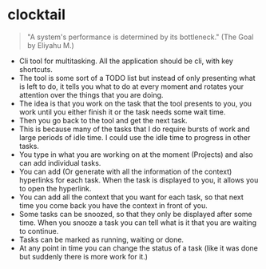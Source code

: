 # clocktail


> "A system's performance is determined by its bottleneck."  (The Goal by Eliyahu M.)

- Cli tool for multitasking. All the application should be cli, with key shortcuts.
- The tool is some sort of a TODO list but instead of only presenting what is left to do, it tells you what to do at every moment and rotates
    your attention over the things that you are doing. 
- The idea is that you work on the task that the tool presents to you, you work until you either finish it or the task needs some wait time.
- Then you go back to the tool and get the next task.
- This is because many of the tasks that I do require bursts of work and large periods of idle time. I could use the idle time to 
progress in other tasks.
- You type in what you are working on at the moment (Projects) and also can add individual tasks.
- You can add (Or generate with all the information of the context) hyperlinks for each task. When the task is displayed to you, it allows you to open the hyperlink.
- You can add all the context that you want for each task, so that next time you come back you have the context in front of you.
- Some tasks can be snoozed, so that they only be displayed after some time. When you snooze a task you can tell what is it that you are waiting to continue.
- Tasks can be marked as running, waiting or done.
- At any point in time you can change the status of a task (like it was done but suddenly there is more work for it.)

